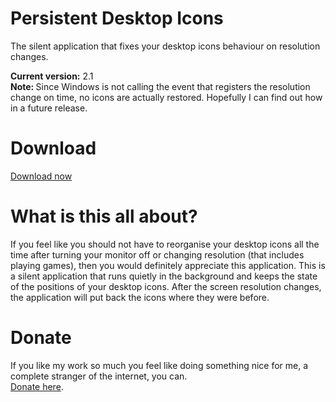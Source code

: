# Persistent Desktop Icons
The silent application that fixes your desktop icons behaviour on resolution changes.

<strong>Current version:</strong> 2.1<br />
<strong>Note: </strong> Since Windows is not calling the event that registers the resolution change on time, no icons are actually restored. Hopefully I can find out how in a future release.

# Download
<a href="https://github.com/TomONeill/persistentdesktopicons/releases/download/2.1/Persistent.Desktop.Icons.v2.1.zip">Download now</a>

# What is this all about?
If you feel like you should not have to reorganise your desktop icons all the time after turning your monitor off or changing resolution (that includes playing games), then you would definitely appreciate this application. This is a silent application that runs quietly in the background and keeps the state of the positions of your desktop icons. After the screen resolution changes, the application will put back the icons where they were before.

# Donate
If you like my work so much you feel like doing something nice for me, a complete stranger of the internet, you can.<BR />
<A HREF="https://www.paypal.me/TomONeill">Donate here</A>.
